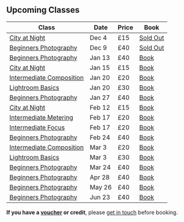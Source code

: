 ## Upcoming Classes

Class     | Date   | Price | Book
----------|--------|---------|------
[City at Night](/city-at-night) | Dec 4 | £15 | <a href="https://ti.to/photo-school/birmingham-photo-walks" class="btn btn--primary">Sold Out</a>
[Beginners Photography](/beginners-photography/) | Dec 9  | £40 | <a href="https://ti.to/photo-school/beginners-photography-stirchley-dec-18" class="btn btn--primary">Sold Out</a>
[Beginners Photography](/beginners-photography/) | Jan 13 | £40 | <a href="https://ti.to/photo-school/photo-school-classes" class="btn btn--primary">Book</a>
[City at Night](/city-at-night)      | Jan 15   | £15   | <a href="https://ti.to/photo-school/birmingham-photo-walks" class="btn btn--primary">Book</a>
[Intermediate Composition](/intermediate-photography) | Jan 20 | £20 | <a href="https://ti.to/photo-school/photo-school-classes" class="btn btn--primary">Book</a>
[Lightroom Basics](/lightroom) | Jan 20 | £30 | <a href="https://ti.to/photo-school/photo-school-classes" class="btn btn--primary">Book</a>
[Beginners Photography](/beginners-photography/) | Jan 27 | £40 | <a href="https://ti.to/photo-school/photo-school-classes" class="btn btn--primary">Book</a>
[City at Night](/city-at-night)      | Feb 12   | £15   | <a href="https://ti.to/photo-school/birmingham-photo-walks" class="btn btn--primary">Book</a>
[Intermediate Metering](/intermediate-photography) | Feb 17 | £20 | <a href="https://ti.to/photo-school/photo-school-classes" class="btn btn--primary">Book</a>
[Intermediate Focus](/intermediate-photography) | Feb 17 | £20 | <a href="https://ti.to/photo-school/photo-school-classes" class="btn btn--primary">Book</a>
[Beginners Photography](/beginners-photography/) | Feb 24 | £40 | <a href="https://ti.to/photo-school/photo-school-classes" class="btn btn--primary">Book</a>
[Intermediate Composition](/intermediate-photography) | Mar 3 | £20 | <a href="https://ti.to/photo-school/photo-school-classes" class="btn btn--primary">Book</a>
[Lightroom Basics](/lightroom) | Mar 3 | £30 | <a href="https://ti.to/photo-school/photo-school-classes" class="btn btn--primary">Book</a>
[Beginners Photography](/beginners-photography/) | Mar 24 | £40 | <a href="https://ti.to/photo-school/photo-school-classes" class="btn btn--primary">Book</a>
[Beginners Photography](/beginners-photography/) | Apr 28 | £40 | <a href="https://ti.to/photo-school/photo-school-classes" class="btn btn--primary">Book</a>
[Beginners Photography](/beginners-photography/) | May 26 | £40 | <a href="https://ti.to/photo-school/photo-school-classes" class="btn btn--primary">Book</a>
[Beginners Photography](/beginners-photography/) | Jun 23 | £40 | <a href="https://ti.to/photo-school/photo-school-classes" class="btn btn--primary">Book</a>


**If you have a [voucher](/gift-vouchers/) or credit**, please [get in touch](/contact/) before booking.


